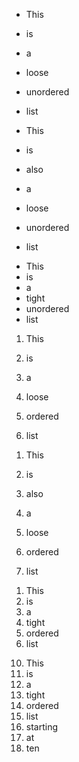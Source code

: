 - This
- is
- a
- loose
- unordered

- list
+ This
+ is
+ also
+ a
+ loose
+ unordered

+ list
- This
- is
- a
- tight
- unordered
- list
1. This
2. is
3. a
4. loose
5. ordered

6. list
1) This
2) is
3) also
4) a
5) loose
6) ordered

7) list
1. This
2. is
3. a
4. tight
5. ordered
6. list
10) This
10) is
10) a
10) tight
10) ordered
10) list
10) starting
10) at
10) ten